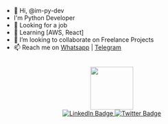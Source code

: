 - 👋 Hi, @im-py-dev
- I'm Python Developer
- 👀 Looking for a job
- 🌱 Learning [AWS, React]
- 💞️ I’m looking to collaborate on Freelance Projects
- 📫 Reach me on <a href="https://wa.me/+963992336634" target="_blank">Whatsapp</a> | <a href="https://t.me/Im_Py_Dev" target="_blank">Telegram</a>

<br>
<div id="header" align="center">
  <img src="https://media.giphy.com/media/M9gbBd9nbDrOTu1Mqx/giphy.gif" width="100"/>

<div id="badges">
  <a href="https://www.linkedin.com/in/ali-mughrabi" target="_blank">
    <img src="https://img.shields.io/badge/LinkedIn-blue?style=for-the-badge&logo=linkedin&logoColor=white" alt="LinkedIn Badge"/>
  </a>
  
  <!--
  <a href="" target="_blank">
    <img src="https://img.shields.io/badge/YouTube-red?style=for-the-badge&logo=youtube&logoColor=white" alt="Youtube Badge"/>
  </a>
  -->
  
  <a href="https://technosteps.com/my-resume/" target="_blank">
    <img src="https://img.shields.io/badge/My-Resume-blue" alt="Twitter Badge"/>
  </a>
</div>
  
  </div>
